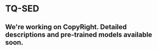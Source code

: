 # TQ-SED
## We're working on CopyRight. Detailed descriptions and pre-trained models available soon.
